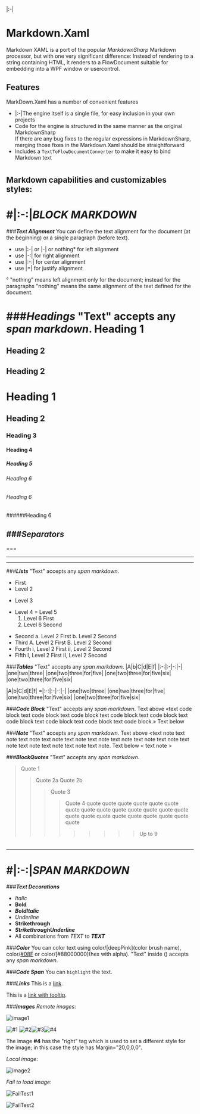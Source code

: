 ﻿|:-|
# Markdown.Xaml #

Markdown XAML is a port of the popular *MarkdownSharp* Markdown processor, but 
with one very significant difference: Instead of rendering to a string 
containing HTML, it renders to a FlowDocument suitable for embedding into a 
WPF window or usercontrol.

## Features ##

MarkDown.Xaml has a number of convenient features

* |:-|The engine itself is a single file, for easy inclusion in your own projects
* Code for the engine is structured in the same manner as the original MarkdownSharp  
If there are any bug fixes to the regular expressions in MarkdownSharp, merging those fixes in the Markdown.Xaml should be straightforward
* Includes a `TextToFlowDocumentConverter` to make it easy to bind Markdown text

# 
## Markdown capabilities and customizables styles: ##

###### 
#|:-:|***_BLOCK MARKDOWN_***
 ===



###***_Text Alignment_***
You can define the text alignment for the document (at the beginning) or a single paragraph (before text).

+ use |:-| or |-| or nothing° for left alignment
+ use |-:| for right alignment
+ use |:-:| for center alignment
+ use |=| for justify alignment

° "nothing" means left alignment only for the document; instead for the paragraphs "nothing" means the same alignment of the text defined for the document.



###***_Headings_***
"Text" accepts any _span markdown_.
Heading 1
=
Heading 2
-
Heading 2
-----------
# Heading 1
## Heading 2
### Heading 3
#### Heading 4
##### Heading 5
###### Heading 6
###### Heading 6 #######
######Heading 6



###***_Separators_***
 ---
 ===
 ***
 ___



###***_Lists_***
"Text" accepts any _span markdown_.

* First
 * Level 2
  + Level 3
   - Level 4
    = Level 5
     1. Level 6 First
     2. Level 6 Second
* Second
 a. Level 2 First
 b. Level 2 Second
* Third
 A. Level 2 First
 B. Level 2 Second
* Fourth
 i, Level 2 First
 ii, Level 2 Second
* Fifth
 I, Level 2 First
 II, Level 2 Second



###***_Tables_***
"Text" accepts any _span markdown_.
|A|b|C|d|E|f|
|:-:|:-|-:|-|
|one|two|three|
|one|two|three|for|five|
|one|two|three|for|five|six|
|one|two|three|for|five|six|

|A|b|C|d|E|f|
=|:-:|:-|-:|-|
|one|two|three|
|one|two|three|for|five|
|one|two|three|for|five|six|
|one|two|three|for|five|six|



###***_Code Block_***
"Text" accepts any _span markdown_.
Text above
«text code block text code block text code block text code block text code block text code block text code block text code block text code block.»
Text below



###***_Note_***
"Text" accepts any _span markdown_.
Text above
<text note text note text note text note text note text note text note text note text note text note text note text note text note text note.
Text below
< text note >



###***_BlockQuotes_***
"Text" accepts any _span markdown_.
>Quote 1
>>Quote 2a
>>Quote 2b
>>> Quote 3
>>>>Quote 4 quote quote quote quote quote quote quote quote quote quote quote quote quote quote quote quote quote quote quote quote quote quote quote
>>>>>>>>> Up to 9




###### 
 ___
# 
#|:-:|***_SPAN MARKDOWN_***
 ===



###***_Text Decorations_***
+ *Italic*
+ **Bold**
+ ***BoldItalic***
+ _Underline_
+ __Strikethrough__
+ ___StrikethroughUnderline___
+ All combinations from *_TEXT_* to ***___TEXT___***



###***_Color_***
You can color text using color/[deepPink](color brush name), color/[#08F](hex) or color/[#88000000](hex with alpha).
"Text" inside () accepts any _span markdown_.



###***_Code Span_***
You can `highlight` the text.



###***_Links_***
This is a [link](https://www.google.com).

This is a [link with tooltip](https://www.google.com "Google").



###***_Images_***
_Remote images_: 

![image1](http://placehold.it/350x150)

![#1](http://placehold.it/100x150/0000FF) ![#2](http://placehold.it/100x150/00FFFF)![#3](http://placehold.it/100x150/0000FF)![#4](http://placehold.it/100x150/00FFFF "right")

The image **#4** has the "right" tag which is used to set a different style for the image; in this case the style has Margin="20,0,0,0".

_Local image_: 

![image2](sampleimage.jpg)

_Fail to load image_: 

![FailTest1]()

![FailTest2](ttp://placehold.it/100x150/0000FF)
